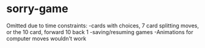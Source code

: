 # sorry-game

Omitted due to time constraints:
-cards with choices, 7 card splitting moves, or the 10 card, forward 10 back 1
-saving/resuming games
-Animations for computer moves wouldn't work
